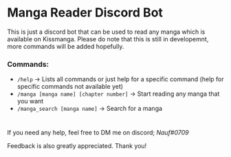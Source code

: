 # Manga Reader Discord Bot
This is just a discord bot that can be used to read any manga which is available on Kissmanga. Please do note that this is still in developemnt, more commands will be added hopefully.

### Commands:
- `/help` -> Lists all commands or just help for a specific command (help for specific commands not available yet)
- `/manga [manga name] [chapter number]` -> Start reading any manga that you want
- `/manga_search [manga name]` -> Search for a manga

#
If you need any help, feel free to DM me on discord; *Nauf#0709*

Feedback is also greatly appreciated. Thank you!
